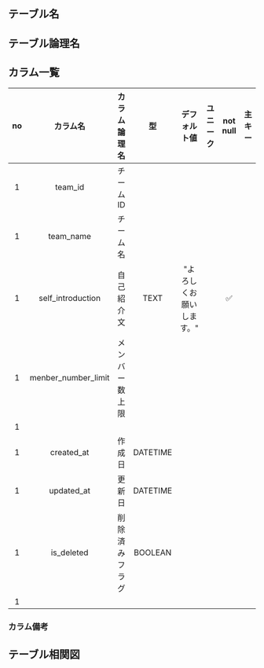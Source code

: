 ## テーブル名  

  
## テーブル論理名  


## カラム一覧  

| no | カラム名 | カラム論理名 | 型 | デフォルト値 | ユニーク | not null | 主キー |
| :----: | :----: | :----: | :----: | :----: | :----: | :----: | :----: |
| 1 | team_id | チームID |  |  |  |  |  |
| 1 | team_name | チーム名 |  |  |  |  |  |
| 1 | self_introduction | 自己紹介文 | TEXT | "よろしくお願いします。" |  | ✅ |  |
| 1 | menber_number_limit | メンバー数上限 |  |  |  |  |  |
| 1 |  |  |  |  |  |  |  |
| 1 | created_at | 作成日 | DATETIME |  |  |  |  |
| 1 | updated_at | 更新日 | DATETIME |  |  |  |  |
| 1 | is_deleted | 削除済みフラグ | BOOLEAN |  |  |  |  |
| 1 |  |  |  |  |  |  |  |

  
### カラム備考  
  

## テーブル相関図  